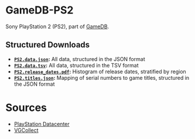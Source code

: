 # GameDB-PS2
Sony PlayStation 2 (PS2), part of [GameDB](https://github.com/niemasd/GameDB).

## Structured Downloads
* **[`PS2.data.json`](https://github.com/niemasd/GameDB-PS2/releases/latest/download/PS2.data.json):** All data, structured in the JSON format
* **[`PS2.data.tsv`](https://github.com/niemasd/GameDB-PS2/releases/latest/download/PS2.data.tsv):** All data, structured in the TSV format
* **[`PS2.release_dates.pdf`](https://github.com/niemasd/GameDB-PS2/releases/latest/download/PS2.release_dates.pdf):** Histogram of release dates, stratified by region
* **[`PS2.titles.json`](https://github.com/niemasd/GameDB-PS2/releases/latest/download/PS2.titles.json):** Mapping of serial numbers to game titles, structured in the JSON format

# Sources
* [PlayStation Datacenter](https://psxdatacenter.com/)
* [VGCollect](https://www.vgcollect.com/)
